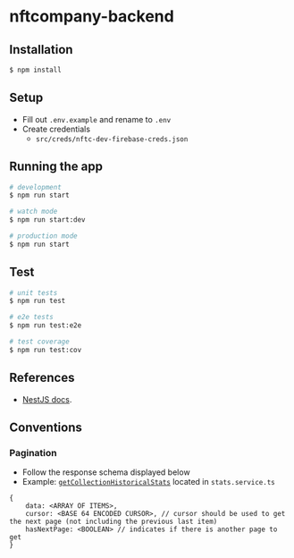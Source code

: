 # nftcompany-backend

## Installation

```bash
$ npm install
```

## Setup 
* Fill out `.env.example` and rename to `.env`
* Create credentials 
    * `src/creds/nftc-dev-firebase-creds.json`
    

## Running the app

```bash
# development
$ npm run start

# watch mode
$ npm run start:dev

# production mode
$ npm run start
```

## Test

```bash
# unit tests
$ npm run test

# e2e tests
$ npm run test:e2e

# test coverage
$ npm run test:cov
```

## References

- [NestJS docs](https://docs.nestjs.com/).



## Conventions

### Pagination 
* Follow the response schema displayed below
* Example: [`getCollectionHistoricalStats`](src/stats/stats.service.ts) located in `stats.service.ts`
```
{
    data: <ARRAY OF ITEMS>,
    cursor: <BASE 64 ENCODED CURSOR>, // cursor should be used to get the next page (not including the previous last item)
    hasNextPage: <BOOLEAN> // indicates if there is another page to get 
}
```